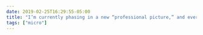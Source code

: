 ```yaml
---
date: 2019-02-25T16:29:55-05:00
title: "I’m currently phasing in a new “professional picture,” and every time I look closely, I see the compression shirt I had on under my dress shirt because it was freezing outside during the shoot."
tags: ["micro"]
---
```

